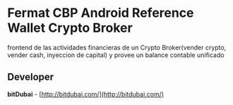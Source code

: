 # Fermat CBP Android Reference Wallet Crypto Broker

frontend de las actividades financieras de un Crypto Broker(vender crypto, vender cash, inyeccion de capital) y provee un balance contable unificado

## Developer

**bitDubai** - [http://bitdubai.com/](http://bitdubai.com/)
